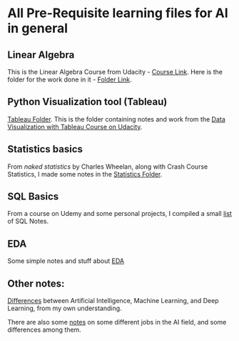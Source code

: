 # All Pre-Requisite learning files for AI in general

## Linear Algebra
This is the Linear Algebra Course from Udacity - [Course Link](https://classroom.udacity.com/courses/ud953). Here is the folder for the work done in it - [Folder Link](https://github.com/PranavEranki/AI-Pre-Requisites/tree/master/LinearAlgebra).


## Python Visualization tool (Tableau)
[Tableau Folder](https://github.com/PranavEranki/AI-Pre-Requisites/tree/master/Tableau).
This is the folder containing notes and work from the [Data Visualization with Tableau Course on Udacity](https://classroom.udacity.com/courses/ud1006).


## Statistics basics
From *naked statistics* by Charles Wheelan, along with Crash Course Statistics, I made some notes in the [Statistics Folder](https://github.com/PranavEranki/AI-Pre-Requisites/tree/master/Statistics%20Basics).


## SQL Basics
From a course on Udemy and some personal projects, I compiled a small [list](https://github.com/PranavEranki/AI-Pre-Requisites/blob/master/SQL/Notes.MD) of SQL Notes.


## EDA
Some simple notes and stuff about [EDA](https://github.com/PranavEranki/AI-Pre-Requisites/tree/master/EDA)

## Other notes:
[Differences](https://github.com/PranavEranki/AI-Pre-Requisites/blob/master/AI_ML_DL_Differences.md) between Artificial Intelligence, Machine Learning, and Deep Learning, from my own understanding.

There are also some [notes](https://github.com/PranavEranki/AI-Pre-Requisites/blob/master/DifferentJobs.MD) on some different jobs in the AI field, and some differences among them. 
